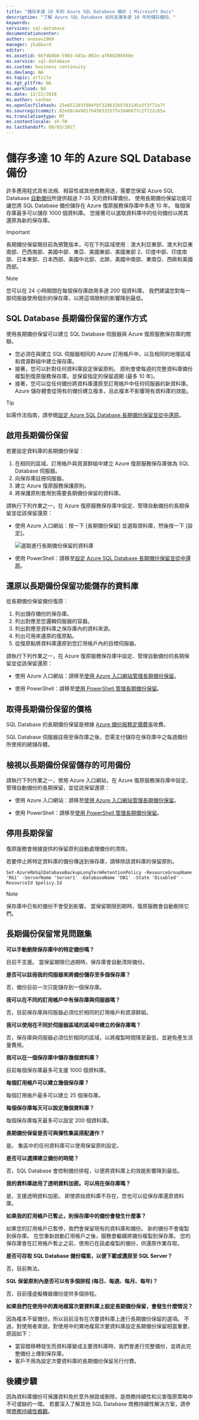 ```yaml
---
title: "儲存多達 10 年的 Azure SQL Database 備份 | Microsoft Docs"
description: "了解 Azure SQL Database 如何支援多達 10 年的儲存備份。"
keywords: 
services: sql-database
documentationcenter: 
author: anosov1960
manager: jhubbard
editor: 
ms.assetid: 66fdb8b8-5903-4d3a-802e-af08d204566e
ms.service: sql-database
ms.custom: business continuity
ms.devlang: NA
ms.topic: article
ms.tgt_pltfrm: NA
ms.workload: NA
ms.date: 12/22/2016
ms.author: sashan
ms.openlocfilehash: 25e651203f804fbf32d632b5f83145a3f3f72a7f
ms.sourcegitcommit: 02e69c4a9d17645633357fe3d46677c2ff22c85a
ms.translationtype: MT
ms.contentlocale: zh-TW
ms.lasthandoff: 08/03/2017
---
```

# <a name="store-azure-sql-database-backups-for-up-to-10-years"></a>儲存多達 10 年的 Azure SQL Database 備份
許多應用程式具有法規、相容性或其他商務用途，需要您保留 Azure SQL Database [自動備份](sql-database-automated-backups.md)所提供超過 7-35 天的資料庫備份。 使用長期備份保留功能可讓您將 SQL Database 備份儲存在 Azure 復原服務保存庫中多達 10 年。 每個保存庫最多可以儲存 1000 個資料庫。 您接著可以選取資料庫中的任何備份以將其還原為新的保存庫。

> [!IMPORTANT]
> 長期備份保留期目前為預覽版本，可在下列區域使用︰澳大利亞東部、澳大利亞東南部、巴西南部、美國中部、東亞、美國東部、美國東部 2、印度中部、印度南部、日本東部、日本西部、美國中北部、北歐、美國中南部、東南亞、西歐和美國西部。
>

> [!NOTE]
> 您可以在 24 小時期間在每個保存庫啟用多達 200 個資料庫。 我們建議您對每一部伺服器使用個別的保存庫，以將這項限制的影響降到最低。 
> 

## <a name="how-sql-database-long-term-backup-retention-works"></a>SQL Database 長期備份保留的運作方式

使用長期備份保留可以建立 SQL Database 伺服器與 Azure 復原服務保存庫的關聯。 

* 您必須在與建立 SQL 伺服器相同的 Azure 訂用帳戶中，以及相同的地理區域和資源群組中建立保存庫。 
* 接著，您可以針對任何資料庫設定保留原則。 原則會使每週的完整資料庫備份複製到復原服務保存庫，並保留指定的保留週期 (最多 10 年)。 
* 接著，您可以從任何備份將資料庫還原至訂用帳戶中任何伺服器的新資料庫。 Azure 儲存體會從現有的備份建立複本，且此複本不影響現有資料庫的效能。

> [!TIP]
> 如需作法指南，請參閱[設定 Azure SQL Database 長期備份保留並從中還原](sql-database-long-term-backup-retention-configure.md)。

## <a name="enable-long-term-backup-retention"></a>啟用長期備份保留

若要設定資料庫的長期備份保留︰

1. 在相同的區域、訂用帳戶與資源群組中建立 Azure 復原服務保存庫做為 SQL Database 伺服器。 
2. 向保存庫註冊伺服器。
3. 建立 Azure 復原服務保護原則。
4. 將保護原則套用到需要長期備份保留的資料庫。

請執行下列作業之一，在 Azure 復原服務保存庫中設定、管理自動備份的長期保留並從該保留還原：

* 使用 Azure 入口網站：按一下 [長期備份保留] 並選取資料庫，然後按一下 [設定]。 

   ![選取進行長期備份保留的資料庫](./media/sql-database-get-started-backup-recovery/select-database-for-long-term-backup-retention.png)

* 使用 PowerShell：請移至[設定 Azure SQL Database 長期備份保留並從中還原](sql-database-long-term-backup-retention-configure.md)。

## <a name="restore-a-database-thats-stored-with-the-long-term-backup-retention-feature"></a>還原以長期備份保留功能儲存的資料庫

從長期備份保留備份復原︰

1. 列出儲存備份的保存庫。
2. 列出對應至您邏輯伺服器的容器。
3. 列出對應至資料庫之保存庫內的資料來源。
4. 列出可用來還原的復原點。
5. 從復原點將資料庫還原到您訂用帳戶內的目標伺服器。

請執行下列作業之一，在 Azure 復原服務保存庫中設定、管理自動備份的長期保留並從該保留還原：

* 使用 Azure 入口網站：請移至[使用 Azure 入口網站管理長期備份保留](sql-database-long-term-backup-retention-configure.md)。 

* 使用 PowerShell：請移至[使用 PowerShell 管理長期備份保留](sql-database-long-term-backup-retention-configure.md)。

## <a name="get-pricing-for-long-term-backup-retention"></a>取得長期備份保留的價格

SQL Database 的長期備份保留是根據 [Azure 備份服務定價費率](https://azure.microsoft.com/pricing/details/backup/)收費。

SQL Database 伺服器註冊至保存庫之後，您需支付儲存在保存庫中之每週備份所使用的總儲存體。

## <a name="view-available-backups-that-are-stored-in-long-term-backup-retention"></a>檢視以長期備份保留儲存的可用備份

請執行下列作業之一，使用 Azure 入口網站，在 Azure 復原服務保存庫中設定、管理自動備份的長期保留，並從該保留還原：

* 使用 Azure 入口網站：請移至[使用 Azure 入口網站管理長期備份保留](sql-database-long-term-backup-retention-configure.md)。 

* 使用 PowerShell：請移至[使用 PowerShell 管理長期備份保留](sql-database-long-term-backup-retention-configure.md)。

## <a name="disable-long-term-retention"></a>停用長期保留

復原服務會根據提供的保留原則自動處理備份的清除。 

若要停止將特定資料庫的備份傳送到保存庫，請移除該資料庫的保留原則。
  
```
Set-AzureRmSqlDatabaseBackupLongTermRetentionPolicy -ResourceGroupName 'RG1' -ServerName 'Server1' -DatabaseName 'DB1' -State 'Disabled' -ResourceId $policy.Id
```

> [!NOTE]
> 保存庫中已有的備份不會受到影響。 當保留期限到期時，復原服務會自動刪除它們。

## <a name="long-term-backup-retention-faq"></a>長期備份保留常見問題集

**可以手動刪除保存庫中的特定備份嗎？**

目前不支援。 當保留期限已過期時，保存庫會自動清除備份。

**是否可以註冊我的伺服器來將備份儲存至多個保存庫？**

否，備份目前一次只能儲存到一個保存庫。

**我可以在不同的訂用帳戶中有保存庫與伺服器嗎？**

否，目前保存庫與伺服器必須位於相同的訂用帳戶和資源群組。

**我可以使用在不同於伺服器區域的區域中建立的保存庫嗎？**

否，保存庫與伺服器必須位於相同的區域，以將複製時間降至最低，並避免產生流量費用。

**我可以在一個保存庫中儲存幾個資料庫？**

目前每個保存庫最多可支援 1000 個資料庫。 

**每個訂用帳戶可以建立幾個保存庫？**

每個訂用帳戶最多可以建立 25 個保存庫。

**每個保存庫每天可以設定幾個資料庫？**

每個保存庫每天最多可以設定 200 個資料庫。

**長期備份保留是否可與彈性集區搭配運作？**

是。 集區中的任何資料庫可以使用保留原則設定。

**是否可以選擇建立備份的時間？**

否，SQL Database 會控制備份排程，以便將資料庫上的效能影響降到最低。

**我的資料庫啟用了透明資料加密。可以用在保存庫嗎？** 

是，支援透明資料加密。 即使原始資料庫不存在，您也可以從保存庫還原資料庫。

**如果我的訂用帳戶已暫止，則保存庫中的備份會發生什麼事？** 

如果您的訂用帳戶已暫停，我們會保留現有的資料庫和備份。 新的備份不會複製到保存庫。 在您重新啟動訂用帳戶之後，服務會繼續將備份複製到保存庫。 您的保存庫會在訂用帳戶暫止之前，使用已在該處複製的備份，供還原作業存取。 

**是否可存取 SQL Database 備份檔案，以便下載或還原至 SQL Server？**

否，目前無法。

**SQL 保留原則內是否可以有多個排程 (每日、每週、每月、每年)？**

否，目前僅虛擬機器備份提供多個排程。

**如果我們在使用中的異地複寫次要資料庫上設定長期備份保留，會發生什麼情況？**

因為複本不留備份，所以目前沒有在次要資料庫上進行長期備份保留的選項。 不過，對使用者來說，對使用中的異地複寫次要資料庫設定長期備份保留相當重要，原因如下：
* 當容錯移轉發生而資料庫變成主要資料庫時，我們會進行完整備份，並將此完整備份上傳到保存庫。
* 客戶不用為設定次要資料庫的長期備份保留另行付費。

## <a name="next-steps"></a>後續步驟
因為資料庫備份可保護資料免於意外損毀或刪除，是商務持續性和災害復原策略中不可或缺的一環。 若要深入了解其他 SQL Database 商務持續性解決方案，請參閱[商務持續性概觀](sql-database-business-continuity.md)。
